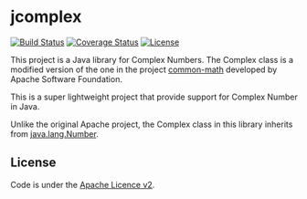 # jcomplex

[![Build Status](https://travis-ci.org/vmicelli/jcomplex.svg?branch=master)](https://travis-ci.org/vmicelli/jcomplex)
[![Coverage Status](https://coveralls.io/repos/github/vmicelli/jcomplex/badge.svg?branch=master)](https://coveralls.io/github/vmicelli/jcomplex?branch=master)
[![License](http://img.shields.io/:license-apache-blue.svg)](http://www.apache.org/licenses/LICENSE-2.0.html)

This project is a Java library for Complex Numbers. The Complex class is a modified version of the one in the project 
[common-math](https://github.com/apache/commons-math) developed by Apache Software Foundation.

This is a super lightweight project that provide support for Complex Number in Java.

Unlike the original Apache project, the Complex class in this library inherits from 
[java.lang.Number](https://docs.oracle.com/javase/8/docs/api/java/lang/Number.html).

License
-------
Code is under the [Apache Licence v2](https://www.apache.org/licenses/LICENSE-2.0.txt).

